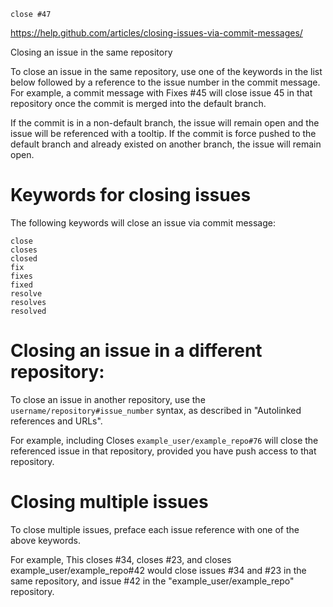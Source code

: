 
`close #47`

https://help.github.com/articles/closing-issues-via-commit-messages/


Closing an issue in the same repository

To close an issue in the same repository, use one of the keywords in the list
below followed by a reference to the issue number in the commit message. For
example, a commit message with Fixes #45 will close issue 45 in that
repository once the commit is merged into the default branch.

If the commit is in a non-default branch, the issue will remain open and the
issue will be referenced with a tooltip. If the commit is force pushed to the
default branch and already existed on another branch, the issue will remain
open.

# Keywords for closing issues

The following keywords will close an issue via commit message:

    close
    closes
    closed
    fix
    fixes
    fixed
    resolve
    resolves
    resolved

# Closing an issue in a different repository:

To close an issue in another repository, use the
`username/repository#issue_number` syntax, as described in "Autolinked
references and URLs".

For example, including Closes `example_user/example_repo#76` will close the
referenced issue in that repository, provided you have push access to that
repository.

# Closing multiple issues

To close multiple issues, preface each issue reference with one of the above
keywords.

For example, This closes #34, closes #23, and closes
example_user/example_repo#42 would close issues #34 and #23 in the same
repository, and issue #42 in the "example_user/example_repo" repository.
